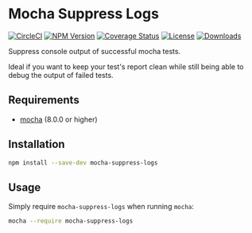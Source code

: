 # Mocha Suppress Logs

[![CircleCI][circleci-image]][circleci-url]
[![NPM Version][npm-image]][npm-url]
[![Coverage Status][coveralls-image]][coveralls-url]
[![License][license-image]][license-url]
[![Downloads][downloads-image]][downloads-url]


Suppress console output of successful mocha tests.

Ideal if you want to keep your test's report clean while still being able to debug the output of failed tests.

## Requirements

* [mocha](https://www.npmjs.com/package/mocha) (8.0.0 or higher)

## Installation

```bash
npm install --save-dev mocha-suppress-logs
```

## Usage

Simply require `mocha-suppress-logs` when running `mocha`:

```bash
mocha --require mocha-suppress-logs
```

[circleci-image]: https://circleci.com/gh/AleG94/mocha-suppress-logs.svg?style=svg
[circleci-url]: https://circleci.com/gh/AleG94/mocha-suppress-logs
[coveralls-image]: https://coveralls.io/repos/github/AleG94/mocha-suppress-logs/badge.svg?branch=master
[coveralls-url]: https://coveralls.io/github/AleG94/mocha-suppress-logs?branch=master
[npm-image]: https://img.shields.io/npm/v/mocha-suppress-logs.svg
[npm-url]: https://npmjs.org/package/mocha-suppress-logs
[license-image]: https://img.shields.io/npm/l/mocha-suppress-logs.svg
[license-url]: https://github.com/AleG94/mocha-suppress-logs/blob/master/LICENSE
[downloads-image]: https://img.shields.io/npm/dt/mocha-suppress-logs
[downloads-url]: https://npmjs.org/package/mocha-suppress-logs
